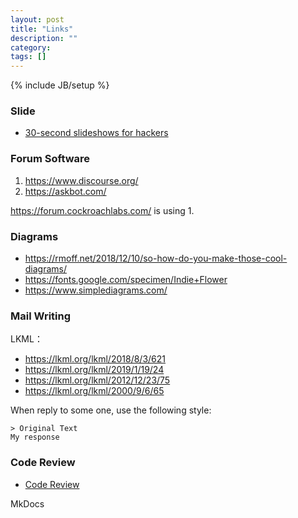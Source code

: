 ```yaml
---
layout: post
title: "Links"
description: ""
category:
tags: []
---
```

{% include JB/setup %}

### Slide
- [30-second slideshows for hackers ](http://jdan.github.io/cleaver/)

### Forum Software
1. https://www.discourse.org/
1. https://askbot.com/

https://forum.cockroachlabs.com/ is using 1.

### Diagrams
- https://rmoff.net/2018/12/10/so-how-do-you-make-those-cool-diagrams/
- https://fonts.google.com/specimen/Indie+Flower
- https://www.simplediagrams.com/

### Mail Writing
LKML：
- https://lkml.org/lkml/2018/8/3/621
- https://lkml.org/lkml/2019/1/19/24
- https://lkml.org/lkml/2012/12/23/75
- https://lkml.org/lkml/2000/9/6/65

When reply to some one, use the following style:
```
> Original Text
My response
```

### Code Review
- [Code Review](https://github.com/rietveld-codereview/rietveld)

MkDocs
